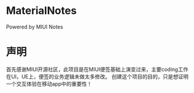 # MaterialNotes
Powered by MIUI Notes

# 声明
首先感谢MIUI开源社区，此项目是在MIUI便签基础上演变过来，主要coding工作在UI，UE上，便签的业务逻辑未做太多修改。
创建这个项目的目的，只是想证明一个交互体验在移动app中的重要性！
